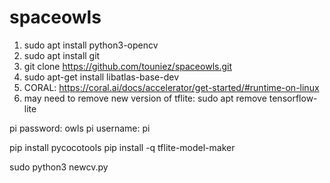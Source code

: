# spaceowls
1) sudo apt install python3-opencv
2) sudo apt install git
3) git clone https://github.com/touniez/spaceowls.git
4) sudo apt-get install libatlas-base-dev
5) CORAL: https://coral.ai/docs/accelerator/get-started/#runtime-on-linux
6) may need to remove new version of tflite: sudo apt remove tensorflow-lite


pi password: owls
pi username: pi



pip install pycocotools
pip install -q tflite-model-maker

sudo python3 newcv.py
